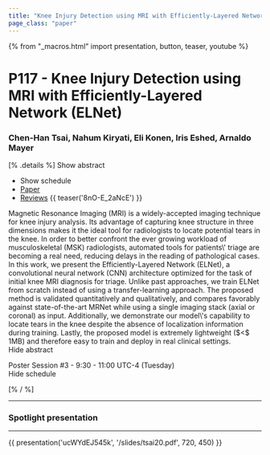```yaml
---
title: "Knee Injury Detection using MRI with Efficiently-Layered Network (ELNet)"
page_class: "paper"
---
```


{% from "_macros.html" import presentation, button, teaser, youtube %}

# P117 - Knee Injury Detection using MRI with Efficiently-Layered Network (ELNet)

### Chen-Han Tsai, Nahum Kiryati, Eli Konen, Iris Eshed, Arnaldo Mayer

[% .details %]
<a class="toggle_visibility" data-selector=".abstract" data-level="3">Show abstract</a>
- <a class="toggle_visibility" data-selector=".schedule" data-level="3">Show schedule</a>
- <a href="https://openreview.net/pdf?id=B_NG9y_wqU">Paper</a>
- <a href="https://openreview.net/forum?id=B_NG9y_wqU">Reviews</a>
{{ teaser('8nO-E_2aNcE') }}

<p>
    <span class="abstract">
        Magnetic Resonance Imaging (MRI) is a widely-accepted imaging technique for knee injury analysis. Its advantage of capturing knee structure in three dimensions makes it the ideal tool for radiologists to locate potential tears in the knee. In order to better confront the ever growing workload of musculoskeletal (MSK) radiologists, automated tools for patients\' triage are becoming a real need, reducing delays in the reading of pathological cases. In this work, we present the Efficiently-Layered Network (ELNet), a convolutional neural network (CNN) architecture optimized for the task of initial knee MRI diagnosis for triage. Unlike past approaches, we train ELNet from scratch instead of using a transfer-learning approach. The proposed method is validated quantitatively and qualitatively, and compares favorably against state-of-the-art MRNet while using a single imaging stack (axial or coronal) as input. Additionally, we demonstrate our model\'s capability to locate tears in the knee despite the absence of localization information during training. Lastly, the proposed model is extremely lightweight ($<$ 1MB) and therefore easy to train and deploy in real clinical settings.
        <br>
        <span class="actions"><a class="toggle_visibility" data-level="2">Hide abstract</a></span>
    </span>
</p>

<p>
    <span class="schedule">
        Poster Session #3  - 9:30 - 11:00 UTC-4 (Tuesday)
        <br>
        <span class="actions"><a class="toggle_visibility" data-level="2">Hide schedule</a></span>
    </span>
</p>

<!-- {{ button("Access paper channel", "https://chat.midl.io/channel/p117") }} -->
[% / %]

---

### Spotlight presentation

---

{{ presentation('ucWYdEJ545k', '/slides/tsai20.pdf', 720, 450) }}